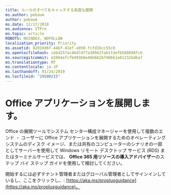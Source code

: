 ```yaml
---
title: ルールのすべてをキャッチする高度な展開
ms.author: pebaum
author: pebaum
ms.date: 12/17/2018
ms.audience: ITPro
ms.topic: article
ROBOTS: NOINDEX, NOFOLLOW
localization_priority: Priority
ms.assetid: 82019d6f-44bf-41ef-a950-fcfd1bcc55c0
ms.openlocfilehash: ceb4257ac46d7df7a30942fa61fdefb588898fcb
ms.sourcegitcommit: e2864efcfb493b6e46b662b746661a61232bdba7
ms.translationtype: MT
ms.contentlocale: ja-JP
ms.lasthandoff: 01/24/2019
ms.locfileid: "29500215"
---
```

# <a name="deploy-office-apps"></a>Office アプリケーションを展開します。

Office の展開ツールでシステム センター構成マネージャーを使用して複数のエンド ・ ユーザーに Office アプリケーションを展開するためのオペレーティング システムのディスク イメージ、または共有のコンピューターのシナリオの一部としてサーバーを使用して Windows リモート デスクトップ サービス (RDS) またはターミナルサービスでは、 **Office 365 用リソースの導入アドバイザー**のステップ バイ ステップ ガイドを使用して検討してください。
  
開始するには必ずテナント管理者またはグローバル管理者としてサインインしているし、ここをクリックし、: [https://aka.ms/proplusguidance](https://aka.ms/proplusguidance)。
  


